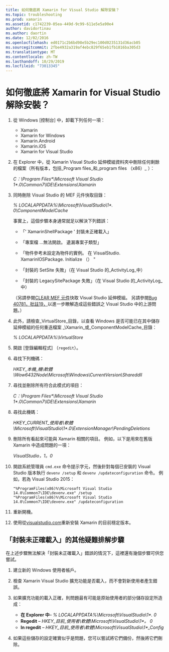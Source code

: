 ```yaml
---
title: 如何徹底將 Xamarin for Visual Studio 解除安裝？
ms.topic: troubleshooting
ms.prod: xamarin
ms.assetid: c1742239-05ea-449d-9c99-611e5e5a90e4
author: davidortinau
ms.author: daortin
ms.date: 12/02/2016
ms.openlocfilehash: ed0171c2b6bd98e5b29ec100d0235131d36acb05
ms.sourcegitcommit: 2fbe4932a319af4ebc829f65eb1fb1816ba305d3
ms.translationtype: MT
ms.contentlocale: zh-TW
ms.lasthandoff: 10/29/2019
ms.locfileid: "73013345"
---
```

# <a name="how-do-i-perform-a-thorough-uninstall-for-xamarin-for-visual-studio"></a>如何徹底將 Xamarin for Visual Studio 解除安裝？

1. 從 Windows [控制台] 中，卸載下列任何一項：

    - Xamarin
    - Xamarin for Windows
    - Xamarin.Android
    - Xamarin.iOS
    - Xamarin for Visual Studio

2. 在 Explorer 中，從 Xamarin Visual Studio 延伸模組資料夾中刪除任何剩餘的檔案（所有版本，包括_Program files_和_program files （x86）_ ）：

    _C：\\Program Files\*\\Microsoft Visual Studio 1\*.0\\Common7\\IDE\\Extensions\\Xamarin_

3. 同時刪除 Visual Studio 的 MEF 元件快取目錄：

    _% LOCALAPPDATA%\\Microsoft\\VisualStudio\\1\*. 0\\ComponentModelCache_

    事實上，這個步驟本身通常就足以解決下列錯誤：

    - 「' XamarinShellPackage ' 封裝未正確載入」

    - 「專案檔 ...無法開啟。 遺漏專案子類型」

    - 「物件參考未設定為物件的實例。  在 VisualStudio. XamarinIOSPackage. Initialize （） "

    - 「封裝的 SetSite 失敗」（在 Visual Studio 的_ActivityLog_中）

    - 「封裝的 LegacySitePackage 失敗」（在 Visual Studio 的_ActivityLog_中）

    （另請參閱[CLEAR MEF 元件](https://visualstudiogallery.msdn.microsoft.com/22b94661-70c7-4a93-9ca3-8b6dd45f47cd)快取 Visual Studio 延伸模組。  另請參閱[Bug 40781，批註19，](https://bugzilla.xamarin.com/show_bug.cgi?id=40781#c19)以進一步瞭解造成這些錯誤之 Visual Studio 中的上游問題。）

4. 此外，請檢查_VirtualStore_目錄，以查看 Windows 是否可能已在其中儲存延伸模組的任何重迭檔案 _\\Xamarin_或_ComponentModelCache_目錄：

    _% LOCALAPPDATA%\\VirtualStore_

5. 開啟 [登錄編輯程式] （`regedit`）。

6. 尋找下列機碼：

    _HKEY\_本機\_機\\軟體\\Wow6432Node\\Microsoft\\Windows\\CurrentVersion\\Shareddll_

7. 尋找並刪除所有符合此模式的項目：

    _C：\\Program Files\*\\Microsoft Visual Studio 1\*.0\\Common7\\IDE\\Extensions\\Xamarin_

8. 尋找此機碼：

    _HKEY\_CURRENT\_使用者\\軟體\\Microsoft\\VisualStudio\\1\*.0\\ExtensionManager\\PendingDeletions_

9. 刪除所有看起來可能與 Xamarin 相關的項目。  例如，以下是用來在舊版 Xamarin 中造成問題的一項：

    _VisualStudio，1。0_

10. 開啟系統管理員 `cmd.exe` 命令提示字元，然後針對每個已安裝的 Visual Studio 版本執行 `devenv /setup` 和 `devenv /updateconfiguration` 命令。  例如，若為 Visual Studio 2015：

    ```
    "%ProgramFiles(x86)%\Microsoft Visual Studio 14.0\Common7\IDE\devenv.exe" /setup
    "%ProgramFiles(x86)%\Microsoft Visual Studio 14.0\Common7\IDE\devenv.exe" /updateconfiguration
    ```

11. 重新開機。

12. 使用從[visualstudio.com](https://visualstudio.com/xamarin/)重新安裝 Xamarin 的目前穩定版本。

## <a name="additional-troubleshooting-steps-for-package-did-not-load-correctly"></a>「封裝未正確載入」的其他疑難排解步驟

在上述步驟無法解決「封裝未正確載入」錯誤的情況下，這裡還有幾個步驟可供您嘗試。

1. 建立新的 Windows 使用者帳戶。

2. 檢查 Xamarin Visual Studio 擴充功能是否載入，而不會對新使用者產生錯誤。

3. 如果擴充功能的載入正確，則問題最有可能是原始使用者的部分儲存設定所造成：

    - **在 Explorer 中**– _% LOCALAPPDATA%\\Microsoft\\VisualStudio\\1\*. 0_
    - **Regedit** – _HKEY\_目前\_使用者\\軟體\\Microsoft\\VisualStudio\\1\*。 0_
    - **In regedit** – _HKEY\_目前\_使用者\\軟體\\Microsoft\\VisualStudio\\1\*\_Config_

4. 如果這些儲存的設定確實似乎是問題，您可以嘗試將它們備份，然後將它們刪除。
